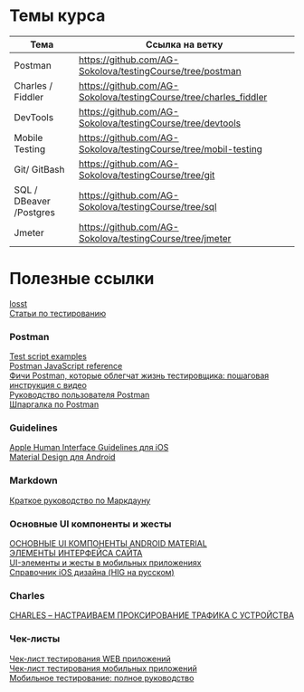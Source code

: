 # Темы курса

| Тема                           | Ссылка на ветку                                              |
| ------------------------------ | ------------------------------------------------------------ |
| Postman                        | https://github.com/AG-Sokolova/testingCourse/tree/postman    |
| Charles / Fiddler              | https://github.com/AG-Sokolova/testingCourse/tree/charles_fiddler |
| DevTools                       | https://github.com/AG-Sokolova/testingCourse/tree/devtools   |
| Mobile Testing                 | https://github.com/AG-Sokolova/testingCourse/tree/mobil-testing |
| Git/ GitBash                   | https://github.com/AG-Sokolova/testingCourse/tree/git        |
| SQL / DBeaver /Postgres        | https://github.com/AG-Sokolova/testingCourse/tree/sql        |
| Jmeter                         | https://github.com/AG-Sokolova/testingCourse/tree/jmeter     |



# Полезные ссылки

[losst](https://losst.ru/42-komandy-linux-kotorye-vy-dolzhny-znat)  
[Статьи по тестированию](https://www.andreyolegovich.ru/)  

### Postman
[Test script examples](https://learning.postman.com/docs/writing-scripts/script-references/test-examples/)  
[Postman JavaScript reference](https://learning.postman.com/docs/writing-scripts/script-references/postman-sandbox-api-reference/)  
[Фичи Postman, которые облегчат жизнь тестировщика: пошаговая инструкция с видео](https://highload.today/blogs/fichi-postman-kotorye-oblegchat-zhizn-testirovshhika-poshagovaya-instruktsiya-s-video/)  
[Руководство пользователя Postman](https://onff.ru/rukovodstvo-polzovatielia-postman-kak-ispolzovat-instrumient-dlia-tiestirovaniia-api/)  
[Шпаргалка по Postman](https://artstroy.net/shpargalka-po-postman/)  

### Guidelines 
[Apple Human Interface Guidelines для iOS](https://developer.apple.com/design/human-interface-guidelines/)  
[Material Design для Android](https://material.io/design)  

### Markdown
[Краткое руководство по Маркдауну](https://paulradzkov.com/2014/markdown_cheatsheet/)  

### Основные UI компоненты и жесты
[ОСНОВНЫЕ UI КОМПОНЕНТЫ ANDROID MATERIAL](https://qaband.com/qa/komponenty-ui-android/)  
[ЭЛЕМЕНТЫ ИНТЕРФЕЙСА САЙТА](https://borodaboroda.com/blog/elementy-interfejsa-sajta/)  
[UI-элементы и жесты в мобильных приложениях](https://habr.com/ru/company/youla/blog/540768/)  
[Справочник iOS дизайна (HIG на русском)](http://miloskiy.com/ios-design-guide-hig-na-russkom/)  

### Charles
[CHARLES – НАСТРАИВАЕМ ПРОКСИРОВАНИЕ ТРАФИКА С УСТРОЙСТВА](https://qaband.com/qa/charles-configuration/)

### Чек-листы
[Чек-лист тестирования WEB приложений](https://habr.com/ru/post/542422/)  
[Чек-лист тестирования мобильных приложений](https://habr.com/ru/post/534190/)  
[Мобильное тестирование: полное руководство](https://cmsmagazine.ru/journal/items-testing-mobile-apps/)
